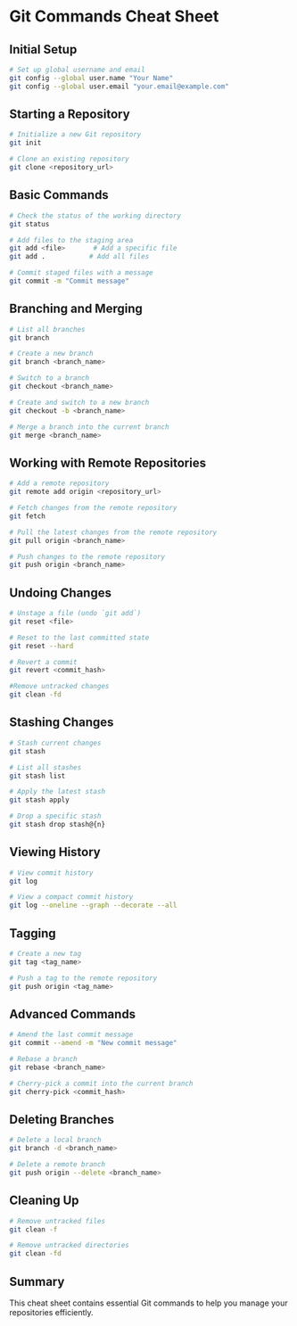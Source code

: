 # Git Commands Cheat Sheet

## Initial Setup

```sh
# Set up global username and email
git config --global user.name "Your Name"
git config --global user.email "your.email@example.com"
```

## Starting a Repository

```sh
# Initialize a new Git repository
git init

# Clone an existing repository
git clone <repository_url>
```

## Basic Commands

```sh
# Check the status of the working directory
git status

# Add files to the staging area
git add <file>       # Add a specific file
git add .           # Add all files

# Commit staged files with a message
git commit -m "Commit message"
```

## Branching and Merging

```sh
# List all branches
git branch

# Create a new branch
git branch <branch_name>

# Switch to a branch
git checkout <branch_name>

# Create and switch to a new branch
git checkout -b <branch_name>

# Merge a branch into the current branch
git merge <branch_name>
```

## Working with Remote Repositories

```sh
# Add a remote repository
git remote add origin <repository_url>

# Fetch changes from the remote repository
git fetch

# Pull the latest changes from the remote repository
git pull origin <branch_name>

# Push changes to the remote repository
git push origin <branch_name>
```

## Undoing Changes

```sh
# Unstage a file (undo `git add`)
git reset <file>

# Reset to the last committed state
git reset --hard

# Revert a commit
git revert <commit_hash>

#Remove untracked changes
git clean -fd
```


## Stashing Changes

```sh
# Stash current changes
git stash

# List all stashes
git stash list

# Apply the latest stash
git stash apply

# Drop a specific stash
git stash drop stash@{n}
```

## Viewing History

```sh
# View commit history
git log

# View a compact commit history
git log --oneline --graph --decorate --all
```

## Tagging

```sh
# Create a new tag
git tag <tag_name>

# Push a tag to the remote repository
git push origin <tag_name>
```

## Advanced Commands

```sh
# Amend the last commit message
git commit --amend -m "New commit message"

# Rebase a branch
git rebase <branch_name>

# Cherry-pick a commit into the current branch
git cherry-pick <commit_hash>
```

## Deleting Branches

```sh
# Delete a local branch
git branch -d <branch_name>

# Delete a remote branch
git push origin --delete <branch_name>
```

## Cleaning Up

```sh
# Remove untracked files
git clean -f

# Remove untracked directories
git clean -fd
```

## Summary
This cheat sheet contains essential Git commands to help you manage your repositories efficiently.

